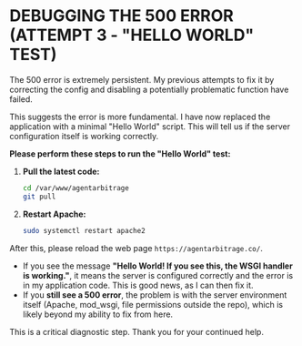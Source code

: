# DEBUGGING THE 500 ERROR (ATTEMPT 3 - "HELLO WORLD" TEST)

The 500 error is extremely persistent. My previous attempts to fix it by correcting the config and disabling a potentially problematic function have failed.

This suggests the error is more fundamental. I have now replaced the application with a minimal "Hello World" script. This will tell us if the server configuration itself is working correctly.

**Please perform these steps to run the "Hello World" test:**

1.  **Pull the latest code:**
    ```bash
    cd /var/www/agentarbitrage
    git pull
    ```

2.  **Restart Apache:**
    ```bash
    sudo systemctl restart apache2
    ```

After this, please reload the web page `https://agentarbitrage.co/`.

- If you see the message **"Hello World! If you see this, the WSGI handler is working."**, it means the server is configured correctly and the error is in my application code. This is good news, as I can then fix it.
- If you **still see a 500 error**, the problem is with the server environment itself (Apache, mod_wsgi, file permissions outside the repo), which is likely beyond my ability to fix from here.

This is a critical diagnostic step. Thank you for your continued help.
